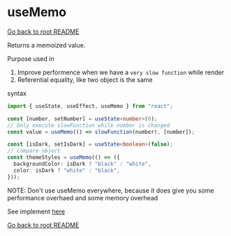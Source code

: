 # useMemo

[Go back to root README](/README.md)

Returns a memoized value.

Purpose used in

1. Improve performence when we have a `very slow function` while render
1. Referential equality, like two object is the same

syntax

```typescript
import { useState, useEffect, useMemo } from "react";

const [number, setNumber] = useState<number>(0);
// Only execute slowFunction while number is changed
const value = useMemo(() => slowFunction(number), [number]);

const [isDark, setIsDark] = useState<boolean>(false);
// Compare object
const themeStyles = useMemo(() => ({
  backgroundColor: isDark ? "black" : "white",
  color: isDark ? "white" : "black",
}));
```

NOTE: Don't use useMemo everywhere, because it does give you some performance overhaed and some memory overhead

See implement [here](/src/pages/useMemo/index.tsx)

[Go back to root README](/README.md)
